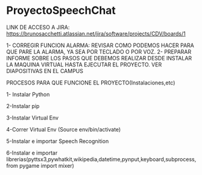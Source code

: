 # ProyectoSpeechChat

LINK DE ACCESO A JIRA: https://brunosacchetti.atlassian.net/jira/software/projects/CDV/boards/1

1- CORREGIR FUNCION ALARMA: REVISAR COMO PODEMOS HACER PARA QUE PARE LA ALARMA, YA SEA POR TECLADO O POR VOZ.
2- PREPARAR INFORME SOBRE LOS PASOS QUE DEBEMOS REALIZAR DESDE INSTALAR LA MAQUINA VIRTUAL HASTA EJECUTAR EL PROYECTO. VER DIAPOSITIVAS EN EL CAMPUS


PROCESOS PARA QUE FUNCIONE EL PROYECTO(Instalaciones,etc)

1- Instalar Python

2-Instalar pip

3-Instalar Virtual Env

4-Correr Virtual Env (Source env/bin/activate)

5-Instalar e importar Speech Recognition

6-Instalar e importar librerias(pyttsx3,pywhatkit,wikipedia,datetime,pynput,keyboard,subprocess,from pygame import mixer)
